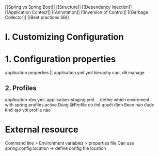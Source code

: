 [[Spring vs Spring Boot]]
[[Structure]]
[[Dependency Injection]]
[[Application Context]]
[[Annotation]]
[[Inversion of Control]]
[[Garbage Collector]]
[[Best practices SB]]
# I. Customizing Configuration
# 1. Configuration properties
application.properties || application.yml
yml hierachy cao, dễ manage 
## 2. Profiles
application-dev.yml,
application-staging.yml
...
define which enviroment with spring.profiles.active
Dùng @Profile có thể quyết định Bean nào được khởi tạo với profile nào
# External resource
Command line > Environment variables > properties file
Can use spring.config.location -> define config file location

